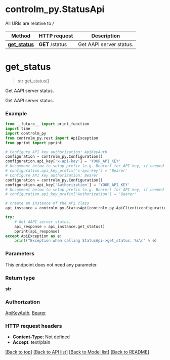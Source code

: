 # controlm_py.StatusApi

All URIs are relative to */*

Method | HTTP request | Description
------------- | ------------- | -------------
[**get_status**](StatusApi.md#get_status) | **GET** /status | Get AAPI server status.

# **get_status**
> str get_status()

Get AAPI server status.

Get AAPI server status.

### Example
```python
from __future__ import print_function
import time
import controlm_py
from controlm_py.rest import ApiException
from pprint import pprint

# Configure API key authorization: ApiKeyAuth
configuration = controlm_py.Configuration()
configuration.api_key['x-api-key'] = 'YOUR_API_KEY'
# Uncomment below to setup prefix (e.g. Bearer) for API key, if needed
# configuration.api_key_prefix['x-api-key'] = 'Bearer'
# Configure API key authorization: Bearer
configuration = controlm_py.Configuration()
configuration.api_key['Authorization'] = 'YOUR_API_KEY'
# Uncomment below to setup prefix (e.g. Bearer) for API key, if needed
# configuration.api_key_prefix['Authorization'] = 'Bearer'

# create an instance of the API class
api_instance = controlm_py.StatusApi(controlm_py.ApiClient(configuration))

try:
    # Get AAPI server status.
    api_response = api_instance.get_status()
    pprint(api_response)
except ApiException as e:
    print("Exception when calling StatusApi->get_status: %s\n" % e)
```

### Parameters
This endpoint does not need any parameter.

### Return type

**str**

### Authorization

[ApiKeyAuth](../README.md#ApiKeyAuth), [Bearer](../README.md#Bearer)

### HTTP request headers

 - **Content-Type**: Not defined
 - **Accept**: text/plain

[[Back to top]](#) [[Back to API list]](../README.md#documentation-for-api-endpoints) [[Back to Model list]](../README.md#documentation-for-models) [[Back to README]](../README.md)


